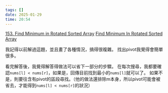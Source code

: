 ```yaml
---
tags: []
date: 2025-01-29
time: 20:54
---
```

[153. Find Minimum in Rotated Sorted Array](https://leetcode.com/problems/find-minimum-in-rotated-sorted-array/)
[Find Minimum In Rotated Sorted Array](https://neetcode.io/problems/find-minimum-in-rotated-sorted-array)

我記得以前解過這題，並且畫了各種情況，搞得很複雜。
找出pivot我覺得會簡單很多。

看完解答後，我覺得解答得做法可以省下一部分的步驟。
在每次搜尋，我都要確認`nums[l] < nums[r]`，如果是，回傳目前找到最小的`nums[l]`就可以了。
如果不是，則要往含有pivot的區段尋找。（他的做法還排除m本身，所以pivot可能會被省去，才能得到`nums[l] < nums[r]`的狀況）